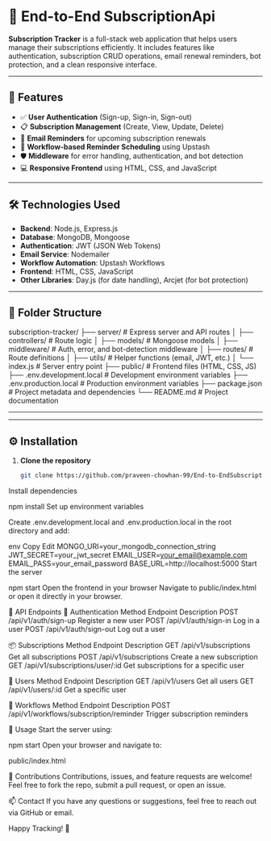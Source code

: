 # 🔔 End-to-End SubscriptionApi

**Subscription Tracker** is a full-stack web application that helps users manage their subscriptions efficiently. It includes features like authentication, subscription CRUD operations, email renewal reminders, bot protection, and a clean responsive interface.

---

## 🚀 Features

- ✅ **User Authentication** (Sign-up, Sign-in, Sign-out)
- 📋 **Subscription Management** (Create, View, Update, Delete)
- 📧 **Email Reminders** for upcoming subscription renewals
- 🔁 **Workflow-based Reminder Scheduling** using Upstash
- 🛡️ **Middleware** for error handling, authentication, and bot detection
- 💻 **Responsive Frontend** using HTML, CSS, and JavaScript

---

## 🛠️ Technologies Used

- **Backend**: Node.js, Express.js  
- **Database**: MongoDB, Mongoose  
- **Authentication**: JWT (JSON Web Tokens)  
- **Email Service**: Nodemailer  
- **Workflow Automation**: Upstash Workflows  
- **Frontend**: HTML, CSS, JavaScript  
- **Other Libraries**: Day.js (for date handling), Arcjet (for bot protection)

---

## 📁 Folder Structure

subscription-tracker/
├── server/ # Express server and API routes
│ ├── controllers/ # Route logic
│ ├── models/ # Mongoose models
│ ├── middleware/ # Auth, error, and bot-detection middleware
│ ├── routes/ # Route definitions
│ ├── utils/ # Helper functions (email, JWT, etc.)
│ └── index.js # Server entry point
├── public/ # Frontend files (HTML, CSS, JS)
├── .env.development.local # Development environment variables
├── .env.production.local # Production environment variables
├── package.json # Project metadata and dependencies
└── README.md # Project documentation

---

---

## ⚙️ Installation

1. **Clone the repository**
   ```bash
   git clone https://github.com/praveen-chowhan-99/End-to-EndSubscriptionApi.git

Install dependencies

npm install
Set up environment variables

Create .env.development.local and .env.production.local in the root directory and add:

env
Copy
Edit
MONGO_URI=your_mongodb_connection_string
JWT_SECRET=your_jwt_secret
EMAIL_USER=your_email@example.com
EMAIL_PASS=your_email_password
BASE_URL=http://localhost:5000
Start the server

npm start
Open the frontend in your browser
Navigate to public/index.html or open it directly in your browser.

🔌 API Endpoints
🔐 Authentication
Method	Endpoint	Description
POST	/api/v1/auth/sign-up	Register a new user
POST	/api/v1/auth/sign-in	Log in a user
POST	/api/v1/auth/sign-out	Log out a user

📦 Subscriptions
Method	Endpoint	Description
GET	/api/v1/subscriptions	Get all subscriptions
POST	/api/v1/subscriptions	Create a new subscription
GET	/api/v1/subscriptions/user/:id	Get subscriptions for a specific user

👤 Users
Method	Endpoint	Description
GET	/api/v1/users	Get all users
GET	/api/v1/users/:id	Get a specific user

🔁 Workflows
Method	Endpoint	Description
POST	/api/v1/workflows/subscription/reminder	Trigger subscription reminders

🧪 Usage
Start the server using:


npm start
Open your browser and navigate to:

public/index.html

🤝 Contributions
Contributions, issues, and feature requests are welcome!
Feel free to fork the repo, submit a pull request, or open an issue.

📫 Contact
If you have any questions or suggestions, feel free to reach out via GitHub or email.

Happy Tracking! 🚀











